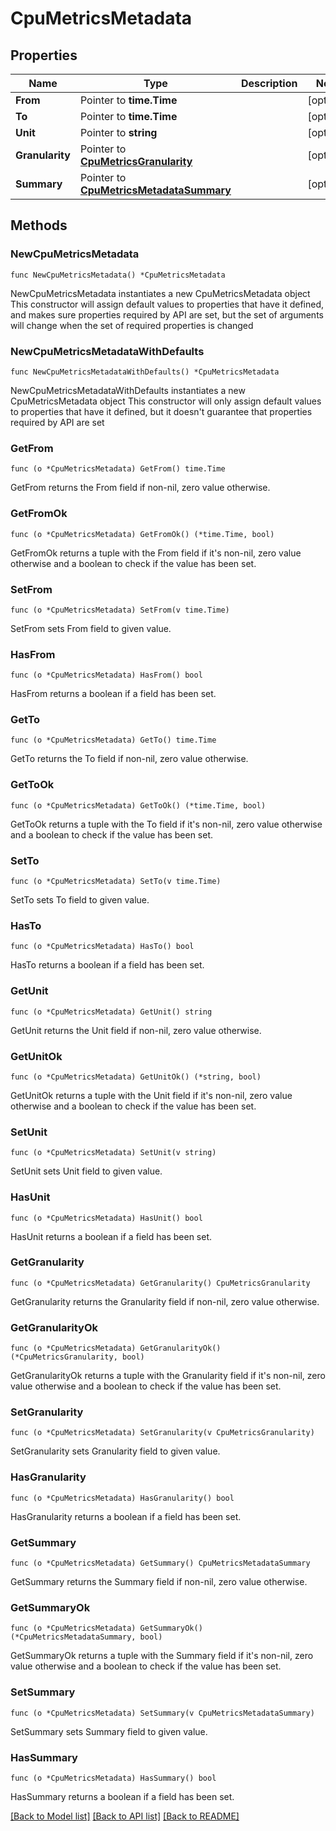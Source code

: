 # CpuMetricsMetadata

## Properties

Name | Type | Description | Notes
------------ | ------------- | ------------- | -------------
**From** | Pointer to **time.Time** |  | [optional] 
**To** | Pointer to **time.Time** |  | [optional] 
**Unit** | Pointer to **string** |  | [optional] 
**Granularity** | Pointer to [**CpuMetricsGranularity**](CpuMetricsGranularity.md) |  | [optional] 
**Summary** | Pointer to [**CpuMetricsMetadataSummary**](CpuMetricsMetadataSummary.md) |  | [optional] 

## Methods

### NewCpuMetricsMetadata

`func NewCpuMetricsMetadata() *CpuMetricsMetadata`

NewCpuMetricsMetadata instantiates a new CpuMetricsMetadata object
This constructor will assign default values to properties that have it defined,
and makes sure properties required by API are set, but the set of arguments
will change when the set of required properties is changed

### NewCpuMetricsMetadataWithDefaults

`func NewCpuMetricsMetadataWithDefaults() *CpuMetricsMetadata`

NewCpuMetricsMetadataWithDefaults instantiates a new CpuMetricsMetadata object
This constructor will only assign default values to properties that have it defined,
but it doesn't guarantee that properties required by API are set

### GetFrom

`func (o *CpuMetricsMetadata) GetFrom() time.Time`

GetFrom returns the From field if non-nil, zero value otherwise.

### GetFromOk

`func (o *CpuMetricsMetadata) GetFromOk() (*time.Time, bool)`

GetFromOk returns a tuple with the From field if it's non-nil, zero value otherwise
and a boolean to check if the value has been set.

### SetFrom

`func (o *CpuMetricsMetadata) SetFrom(v time.Time)`

SetFrom sets From field to given value.

### HasFrom

`func (o *CpuMetricsMetadata) HasFrom() bool`

HasFrom returns a boolean if a field has been set.

### GetTo

`func (o *CpuMetricsMetadata) GetTo() time.Time`

GetTo returns the To field if non-nil, zero value otherwise.

### GetToOk

`func (o *CpuMetricsMetadata) GetToOk() (*time.Time, bool)`

GetToOk returns a tuple with the To field if it's non-nil, zero value otherwise
and a boolean to check if the value has been set.

### SetTo

`func (o *CpuMetricsMetadata) SetTo(v time.Time)`

SetTo sets To field to given value.

### HasTo

`func (o *CpuMetricsMetadata) HasTo() bool`

HasTo returns a boolean if a field has been set.

### GetUnit

`func (o *CpuMetricsMetadata) GetUnit() string`

GetUnit returns the Unit field if non-nil, zero value otherwise.

### GetUnitOk

`func (o *CpuMetricsMetadata) GetUnitOk() (*string, bool)`

GetUnitOk returns a tuple with the Unit field if it's non-nil, zero value otherwise
and a boolean to check if the value has been set.

### SetUnit

`func (o *CpuMetricsMetadata) SetUnit(v string)`

SetUnit sets Unit field to given value.

### HasUnit

`func (o *CpuMetricsMetadata) HasUnit() bool`

HasUnit returns a boolean if a field has been set.

### GetGranularity

`func (o *CpuMetricsMetadata) GetGranularity() CpuMetricsGranularity`

GetGranularity returns the Granularity field if non-nil, zero value otherwise.

### GetGranularityOk

`func (o *CpuMetricsMetadata) GetGranularityOk() (*CpuMetricsGranularity, bool)`

GetGranularityOk returns a tuple with the Granularity field if it's non-nil, zero value otherwise
and a boolean to check if the value has been set.

### SetGranularity

`func (o *CpuMetricsMetadata) SetGranularity(v CpuMetricsGranularity)`

SetGranularity sets Granularity field to given value.

### HasGranularity

`func (o *CpuMetricsMetadata) HasGranularity() bool`

HasGranularity returns a boolean if a field has been set.

### GetSummary

`func (o *CpuMetricsMetadata) GetSummary() CpuMetricsMetadataSummary`

GetSummary returns the Summary field if non-nil, zero value otherwise.

### GetSummaryOk

`func (o *CpuMetricsMetadata) GetSummaryOk() (*CpuMetricsMetadataSummary, bool)`

GetSummaryOk returns a tuple with the Summary field if it's non-nil, zero value otherwise
and a boolean to check if the value has been set.

### SetSummary

`func (o *CpuMetricsMetadata) SetSummary(v CpuMetricsMetadataSummary)`

SetSummary sets Summary field to given value.

### HasSummary

`func (o *CpuMetricsMetadata) HasSummary() bool`

HasSummary returns a boolean if a field has been set.


[[Back to Model list]](../README.md#documentation-for-models) [[Back to API list]](../README.md#documentation-for-api-endpoints) [[Back to README]](../README.md)


